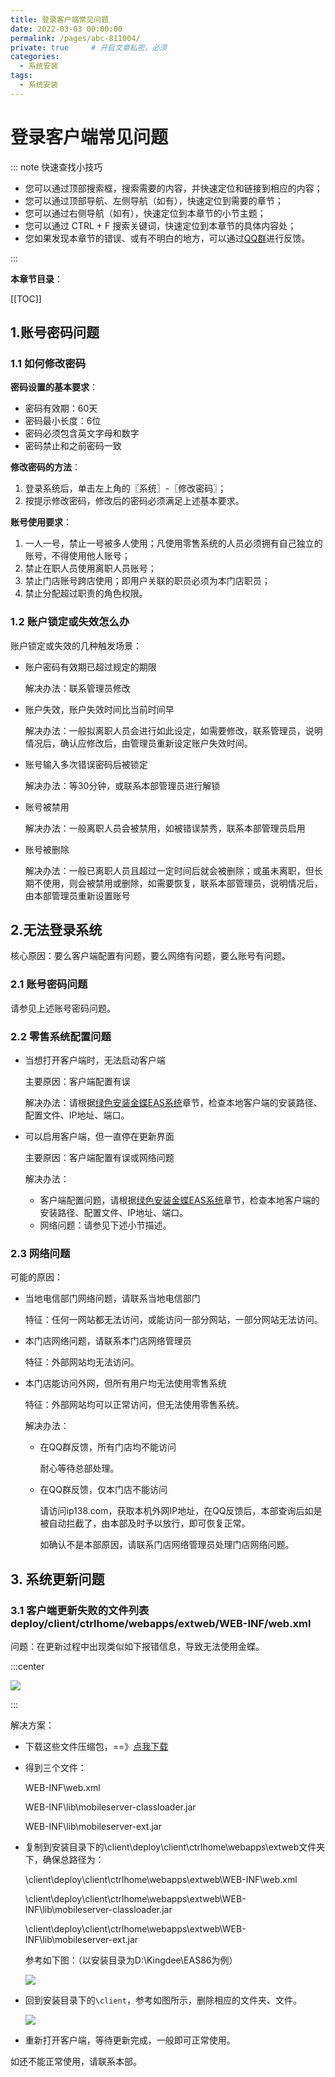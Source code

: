 ```yaml
---
title: 登录客户端常见问题
date: 2022-03-03 00:00:00
permalink: /pages/abc-811004/
private: true     # 开启文章私密，必须
categories:
  - 系统安装
tags:
  - 系统安装
---
```



# 登录客户端常见问题

::: note 快速查找小技巧

- 您可以通过顶部搜索框，搜索需要的内容，并快速定位和链接到相应的内容；
- 您可以通过顶部导航、左侧导航（如有），快速定位到需要的章节；
- 您可以通过右侧导航（如有），快速定位到本章节的小节主题；
- 您可以通过 CTRL + F 搜索关键词，快速定位到本章节的具体内容处；
- 您如果发现本章节的错误、或有不明白的地方，可以通过[QQ群](https://jq.qq.com/?_wv=1027&k=Y6HPvi87)进行反馈。

:::

**本章节目录**：

[[TOC]]

## 1.账号密码问题

### 1.1 如何修改密码

**密码设置的基本要求**：

- 密码有效期：60天
- 密码最小长度：6位
- 密码必须包含英文字母和数字
- 密码禁止和之前密码一致

**修改密码的方法**：

1. 登录系统后，单击左上角的〖系统〗-〖修改密码〗；
2. 按提示修改密码，修改后的密码必须满足上述基本要求。

**账号使用要求**：

1. 一人一号，禁止一号被多人使用；凡使用零售系统的人员必须拥有自己独立的账号，不得使用他人账号；
2. 禁止在职人员使用离职人员账号；
3. 禁止门店账号跨店使用；即用户关联的职员必须为本门店职员；
4. 禁止分配超过职责的角色权限。

### 1.2 账户锁定或失效怎么办

账户锁定或失效的几种触发场景：

- 账户密码有效期已超过规定的期限

  解决办法：联系管理员修改

- 账户失效，账户失效时间比当前时间早

  解决办法：一般拟离职人员会进行如此设定，如需要修改，联系管理员，说明情况后，确认应修改后，由管理员重新设定账户失效时间。

- 账号输入多次错误密码后被锁定

  解决办法：等30分钟，或联系本部管理员进行解锁

- 账号被禁用

  解决办法：一般离职人员会被禁用，如被错误禁秀，联系本部管理员启用

- 账号被删除

  解决办法：一般已离职人员且超过一定时间后就会被删除；或虽未离职，但长期不使用，则会被禁用或删除，如需要恢复，联系本部管理员，说明情况后，由本部管理员重新设置账号




## 2.无法登录系统

核心原因：要么客户端配置有问题，要么网络有问题，要么账号有问题。

### 2.1 账号密码问题

请参见上述账号密码问题。

### 2.2 零售系统配置问题

- 当想打开客户端时，无法启动客户端

  主要原因：客户端配置有误

  解决办法：请根据[绿色安装金蝶EAS系统](/pages/abc-811002/)章节，检查本地客户端的安装路径、配置文件、IP地址、端口。

- 可以启用客户端，但一直停在更新界面

  主要原因：客户端配置有误或网络问题

  解决办法：

  - 客户端配置问题，请根据[绿色安装金蝶EAS系统](/pages/abc-811002/)章节，检查本地客户端的安装路径、配置文件、IP地址、端口。
  - 网络问题：请参见下述小节描述。

### 2.3 网络问题

可能的原因：

- 当地电信部门网络问题，请联系当地电信部门

  特征：任何一网站都无法访问，或能访问一部分网站，一部分网站无法访问。

- 本门店网络问题，请联系本门店网络管理员

  特征：外部网站均无法访问。

- 本门店能访问外网，但所有用户均无法使用零售系统

  特征：外部网站均可以正常访问，但无法使用零售系统。

  解决办法：

  - 在QQ群反馈，所有门店均不能访问

    耐心等待总部处理。

  - 在QQ群反馈，仅本门店不能访问

    请访问ip138.com，获取本机外网IP地址，在QQ反馈后，本部查询后如是被自动拦截了，由本部及时予以放行，即可恢复正常。

    如确认不是本部原因，请联系门店网络管理员处理门店网络问题。



## 3. 系统更新问题

### 3.1 客户端更新失败的文件列表deploy/client/ctrlhome/webapps/extweb/WEB-INF/web.xml

问题：在更新过程中出现类似如下报错信息，导致无法使用金蝶。

:::center

![](/easpublic/easimg/eassetup5.png)

:::

解决方案：

- 下载这些文件压缩包，==》[点我下载](/easpublic/easfile/WEB-INF.rar)

- 得到三个文件：

  WEB-INF\web.xml

  WEB-INF\lib\mobileserver-classloader.jar

  WEB-INF\lib\mobileserver-ext.jar

- 复制到安装目录下的\client\deploy\client\ctrlhome\webapps\extweb文件夹下，确保总路径为：

  \client\deploy\client\ctrlhome\webapps\extweb\WEB-INF\web.xml

  \client\deploy\client\ctrlhome\webapps\extweb\WEB-INF\lib\mobileserver-classloader.jar

  \client\deploy\client\ctrlhome\webapps\extweb\WEB-INF\lib\mobileserver-ext.jar

  参考如下图：（以安装目录为D:\Kingdee\EAS86为例）

  ![](/easpublic/easimg/eassetup6.png)

- 回到安装目录下的`\client`，参考如图所示，删除相应的文件夹、文件。

  ![](/easpublic/easimg/eassetup7.png)

- 重新打开客户端，等待更新完成，一般即可正常使用。

如还不能正常使用，请联系本部。

